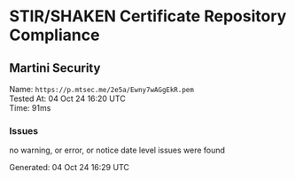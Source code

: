# STIR/SHAKEN Certificate Repository Compliance

## Martini Security

Name: `https://p.mtsec.me/2e5a/Ewny7wAGgEkR.pem`\
Tested At: 04 Oct 24 16:20 UTC\
Time: 91ms

### Issues

no warning, or error, or notice date level issues were found

Generated: 04 Oct 24 16:29 UTC